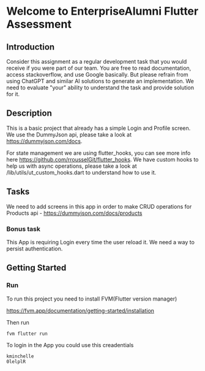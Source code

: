 # Welcome to EnterpriseAlumni Flutter Assessment

## Introduction
Consider this assignment as a regular development task that you would receive  if you were part of our team. You are free to read documentation, access stackoverflow, and use Google basically. But please refrain from using ChatGPT and similar AI solutions to generate an implementation. We need to evaluate "your" ability to understand the task and provide solution for it.

## Description
This is a basic project that already has a simple Login and Profile screen. We use the DummyJson api, please take a look at https://dummyjson.com/docs.

For state management we are using flutter_hooks, you can see more info here https://github.com/rrousselGit/flutter_hooks. 
We have custom hooks to help us with async operations, please take a look at /lib/utils/ut_custom_hooks.dart to understand how to use it.

## Tasks
We need to add screens in this app in order to make CRUD operations for Products api - https://dummyjson.com/docs/products
 
### Bonus task
This App is requiring Login every time the user reload it. We need a way to persist authentication.


## Getting Started

### Run
To run this project you need to install FVM(Flutter version manager)

https://fvm.app/documentation/getting-started/installation

Then run 

```
fvm flutter run
```

To login in the App you could use this creadentials 
```
kminchelle
0lelplR
``` 
